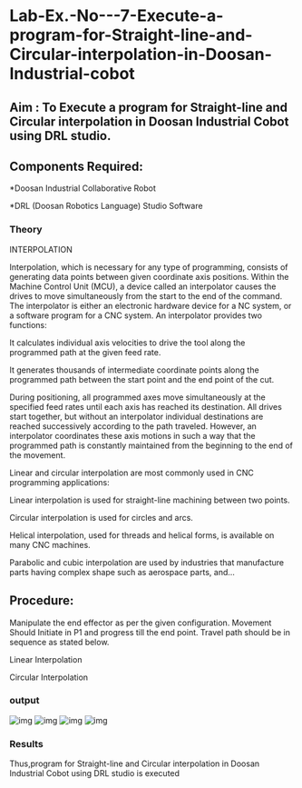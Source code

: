 # Lab-Ex.-No---7-Execute-a-program-for-Straight-line-and-Circular-interpolation-in-Doosan-Industrial-cobot
## Aim : To Execute a program for Straight-line and Circular interpolation in Doosan Industrial Cobot using DRL studio.

## Components Required:

*Doosan Industrial Collaborative Robot

*DRL (Doosan Robotics Language) Studio Software

### Theory 
INTERPOLATION

Interpolation, which is necessary for any type of programming, consists of generating data points between given coordinate axis positions. Within the Machine Control Unit (MCU), a device called an interpolator causes the drives to move simultaneously from the start to the end of the command. The interpolator is either an electronic hardware device for a NC system, or a software program for a CNC system. An interpolator provides two functions:

It calculates individual axis velocities to drive the tool along the programmed path at the given feed rate.

It generates thousands of intermediate coordinate points along the programmed path between the start point and the end point of the cut.

During positioning, all programmed axes move simultaneously at the specified feed rates until each axis has reached its destination. All drives start together, but without an interpolator individual destinations are reached successively according to the path traveled. However, an interpolator coordinates these axis motions in such a way that the programmed path is constantly maintained from the beginning to the end of the movement.

Linear and circular interpolation are most commonly used in CNC programming applications:

Linear interpolation is used for straight-line machining between two points.

Circular interpolation is used for circles and arcs.

Helical interpolation, used for threads and helical forms, is available on many CNC machines.

Parabolic and cubic interpolation are used by industries that manufacture parts having complex shape such as aerospace parts, and...

## Procedure:

Manipulate the end effector as per the given configuration. Movement Should Initiate in P1 and progress till the end point. Travel path should be in sequence as stated below.

Linear Interpolation








Circular Interpolation

### output
![img](https://user-images.githubusercontent.com/74660507/174606101-ceefbb2f-1a5e-4b5c-98c4-b675ee6585cb.jpeg)
![img](https://user-images.githubusercontent.com/74660507/174606121-88446623-62de-4a8f-a844-83a673f0d56a.jpeg)
![img](https://user-images.githubusercontent.com/74660507/174606255-4fd8d036-91cb-4d18-8ca9-f5becb7ddf99.jpeg)
![img](https://user-images.githubusercontent.com/74660507/174606195-0a3b7eb5-ac6c-43c2-ae06-59b77e9cf6bd.jpeg)


### Results 
Thus,program for Straight-line and Circular interpolation in Doosan Industrial Cobot using DRL studio is executed


 
